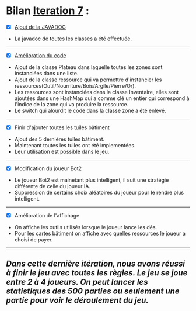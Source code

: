 # Bilan [Iteration 7](https://github.com/L3-Info-Miage-Universite-Cote-D-Azur/projetinfo-2019-stoneage-sai/milestone/7)  :

- [X] [Ajout de la JAVADOC](https://github.com/L3-Info-Miage-Universite-Cote-D-Azur/projetinfo-2019-stoneage-sai/issues/120)
* La javadoc de toutes les classes a été effectuée. 
-----------------------------------------------
- [X] [Amélioration du code](https://github.com/L3-Info-Miage-Universite-Cote-D-Azur/projetinfo-2019-stoneage-sai/issues/117) 
* Ajout de la classe Plateau dans laquelle toutes les zones sont instanciées dans une liste.
* Ajout de la classe ressource qui va permettre d'instancier les ressources(Outil/Nourriture/Bois/Argile/Pierre/Or).
* Les ressources sont instanciées dans la classe Inventaire, elles sont ajoutées dans une HashMap qui a comme clé un 
entier qui correspond à l'indice de la zone qui va produire la ressource. 
* Le switch qui alourdit le code dans la classe zone a été enlevé.
-----------------------------------------------

- [X] Finir d'ajouter toutes les tuiles bâtiment
* Ajout des 5 dernières tuiles bâtiment. 
* Maintenant toutes les tuiles ont été implementées.
* Leur utilisation est possible dans le jeu.
-----------------------------------------------

- [X] Modification du joueur Bot2
* Le joueur Bot2 est mainetant plus intelligent, il suit une stratégie différente de celle du joueur IA.
* Suppression de certains choix aléatoires du joueur pour le rendre plus intelligent.

-----------------------------------------------

- [X] Amélioration de l'affichage
* On affiche les outils utilisés lorsque le joueur lance les dés.
* Pour les cartes bâtiment on affiche avec quelles ressources le joueur a choisi de payer.

-----------------------------------------------

*Dans cette dernière itération, nous avons réussi à finir le jeu avec toutes les règles.
Le jeu se joue entre 2 à 4 joueurs.
On peut lancer les statistiques des 500 parties ou seulement une partie pour voir le déroulement du jeu.*
-----------------------------------------------
